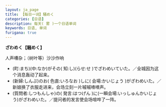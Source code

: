 ```yaml
---
layout: ja_page
title: 【每日一词】騒めく
categories: [日语]
description: 每天( 雾 )一个日语单词
keywords: 日语, 单词
furigana: true
---
```


**ざわめく【騒めく】**

人声嘈杂；（树叶等）沙沙作响
-	(町:まち)(中:なか)がその( 知:し)(らせ:せ )でざわめいていた。／全城因为这个消息轰动了起来。
-	(新婦:しんぷ)のお( 色直:いろなお )しに( 会場:かいじょう )がざわめいた。／新娘换了衣服走进来，会场立刻一片嘁嘁喳喳声。
-	(質問者:しつもんしゃ)の( 発言:はつげん )に(一瞬会場:いっしゅんかいじょう)がざわめいた。／提问者的发言使会场喧哗了一阵。
